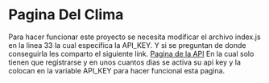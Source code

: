 # Pagina Del Clima
Para hacer funcionar este proyecto se necesita modificar el archivo index.js en la linea 33 la cual especifica la API_KEY.
Y si se preguntan de donde conseguirla les comparto el siguiente link.
[Pagina de la API](https://openweathermap.org/)
En la cual solo tienen que registrarse y en unos cuantos dias se activa su api key y la colocan en la variable API_KEY para hacer funcional esta pagina.
